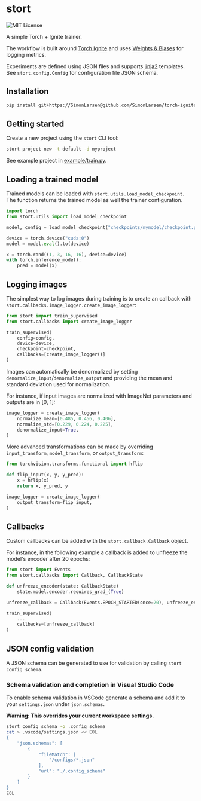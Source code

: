 stort
=====

![MIT License](https://img.shields.io/badge/license-MIT%20License-blue.svg)

A simple Torch + Ignite trainer.

The workflow is built around [Torch Ignite](https://pytorch-ignite.ai) and uses [Weights & Biases](https://wandb.ai) for logging metrics.

Experiments are defined using JSON files and supports [jinja2](https://jinja.palletsprojects.com) templates. See `stort.config.Config` for configuration file JSON schema.

## Installation

```sh
pip install git+https://SimonLarsen@github.com/SimonLarsen/torch-ignite-template.git
```

## Getting started

Create a new project using the `stort` CLI tool:

```sh
stort project new -t default -d myproject
```

See example project in [example/train.py](example/train.py).

## Loading a trained model

Trained models can be loaded with `stort.utils.load_model_checkpoint`. The function returns the trained model as well the trainer configuration.

```python
import torch
from stort.utils import load_model_checkpoint

model, config = load_model_checkpoint("checkpoints/mymodel/checkpoint.py")

device = torch.device("cuda:0")
model = model.eval().to(device)

x = torch.rand((1, 3, 16, 16), device=device)
with torch.inference_mode():
    pred = model(x)
```

## Logging images

The simplest way to log images during training is to create an callback with `stort.callbacks.image_logger.create_image_logger`:

```python
from stort import train_supervised
from stort.callbacks import create_image_logger

train_supervised(
    config=config,
    device=device,
    checkpoint=checkpoint,
    callbacks=[create_image_logger()]
)
```

Images can automatically be denormalized by setting `denormalize_input`/`denormalize_output` and providing the mean and standard deviation used for normalization.

For instance, if input images are normalized with ImageNet parameters and outputs are in [0, 1]:

```python
image_logger = create_image_logger(
    normalize_mean=[0.485, 0.456, 0.406],
    normalize_std=[0.229, 0.224, 0.225],
    denormalize_input=True,
)
```

More advanced transformations can be made by overriding `input_transform`, `model_transform`, or `output_transform`:

```python
from torchvision.transforms.functional import hflip

def flip_input(x, y, y_pred):
    x = hflip(x)
    return x, y_pred, y

image_logger = create_image_logger(
    output_transform=flip_input,
)
```

## Callbacks

Custom callbacks can be added with the `stort.callback.Callback` object.

For instance, in the following example a callback is added to unfreeze the model's encoder after 20 epochs:

```python
from stort import Events
from stort.callbacks import Callback, CallbackState

def unfreeze_encoder(state: CallbackState)
    state.model.encoder.requires_grad_(True)

unfreeze_callback = Callback(Events.EPOCH_STARTED(once=20), unfreeze_encoder)

train_supervised(
    ...
    callbacks=[unfreeze_callback]
)
```

## JSON config validation

A JSON schema can be generated to use for validation by calling `stort config schema`.

### Schema validation and completion in Visual Studio Code

To enable schema validation in VSCode generate a schema and add it to your `settings.json` under `json.schemas`.

**Warning: This overrides your current workspace settings.**

```sh
stort config schema -o .config_schema
cat > .vscode/settings.json << EOL
{
    "json.schemas": [
        {
            "fileMatch": [
                "/configs/*.json"
            ],
            "url": "./.config_schema"
        }
    ]
}
EOL
```
